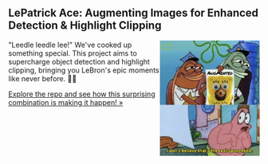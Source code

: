 <a id="readme-top"></a>
## LePatrick Ace: Augmenting Images for Enhanced Detection & Highlight Clipping

<img src="/images/logo.png" align="right" width="200">

"Leedle leedle lee!" We've cooked up something special. This project aims to supercharge object detection and highlight clipping, bringing you LeBron's epic moments like never before. 👑🔥

[Explore the repo and see how this surprising combination is making it happen! »]()
